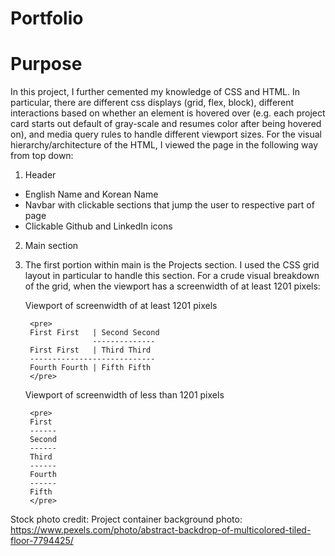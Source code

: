 # Portfolio

# Purpose
In this project, I further cemented my knowledge of CSS and HTML. In particular, there are different css displays (grid, flex, block), different interactions based on whether an element is hovered over (e.g. each project card starts out default of gray-scale and resumes color after being hovered on), and media query rules to handle different viewport sizes. For the visual hierarchy/architecture of the HTML, I viewed the page in the following way from top down:

1. Header
  - English Name and Korean Name
  - Navbar with clickable sections that jump the user to respective part of page
  - Clickable Github and LinkedIn icons

2. Main section
  1. The first portion within main is the Projects section. I used the CSS grid layout in particular to handle this section. For a crude visual breakdown of the grid, when the viewport has a screenwidth of at least 1201 pixels:

        Viewport of screenwidth of at least 1201 pixels               
        
          <pre> 
          First First   | Second Second    
                        --------------
          First First   | Third Third
          ----------------------------
          Fourth Fourth | Fifth Fifth 
          </pre>

        Viewport of screenwidth of less than 1201 pixels

          <pre>
          First 
          ------
          Second
          ------
          Third
          ------
          Fourth
          ------
          Fifth
          </pre>






Stock photo credit:
Project container background photo: https://www.pexels.com/photo/abstract-backdrop-of-multicolored-tiled-floor-7794425/